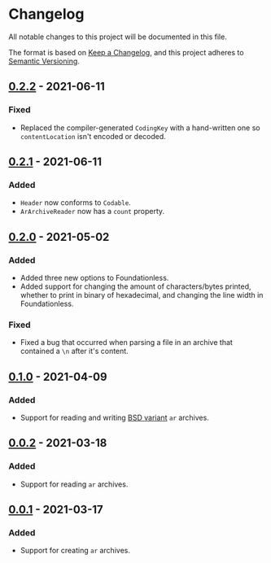 # Changelog

All notable changes to this project will be documented in this file.

The format is based on [Keep a Changelog](https://keepachangelog.com/en/1.0.0/),
and this project adheres to [Semantic Versioning](https://semver.org/spec/v2.0.0.html).

## [0.2.2](https://github.com/LebJe/ArArchiveKit/releases/tag/0.2.2) - 2021-06-11

### Fixed

-   Replaced the compiler-generated `CodingKey` with a hand-written one so `contentLocation` isn't encoded or decoded.

## [0.2.1](https://github.com/LebJe/ArArchiveKit/releases/tag/0.2.1) - 2021-06-11

### Added

-   `Header` now conforms to `Codable`.
-   `ArArchiveReader` now has a `count` property.

## [0.2.0](https://github.com/LebJe/ArArchiveKit/releases/tag/0.2.0) - 2021-05-02

### Added

-   Added three new options to Foundationless.
-   Added support for changing the amount of characters/bytes printed, whether to print in binary of hexadecimal, and changing the line width in Foundationless.

### Fixed

-   Fixed a bug that occurred when parsing a file in an archive that contained a `\n` after it's content.

## [0.1.0](https://github.com/LebJe/ArArchiveKit/releases/tag/0.1.0) - 2021-04-09

### Added

-   Support for reading and writing [BSD variant](https://www.freebsd.org/cgi/man.cgi?query=ar&sektion=5) `ar` archives.

## [0.0.2](https://github.com/LebJe/ArArchiveKit/releases/tag/0.0.2) - 2021-03-18

### Added

-   Support for reading `ar` archives.

## [0.0.1](https://github.com/LebJe/ArArchiveKit/releases/tag/0.0.1) - 2021-03-17

### Added

-   Support for creating `ar` archives.
